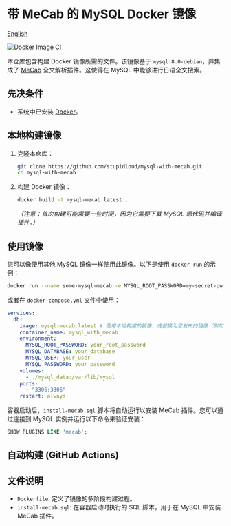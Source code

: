 # 带 MeCab 的 MySQL Docker 镜像

[English](README.md)

[![Docker Image CI](https://github.com/stupidloud/mysql-with-mecab/actions/workflows/docker-publish.yml/badge.svg)](https://github.com/stupidloud/mysql-with-mecab/actions/workflows/docker-publish.yml)

本仓库包含构建 Docker 镜像所需的文件。该镜像基于 `mysql:8.0-debian`，并集成了 [MeCab](https://taku910.github.io/mecab/) 全文解析插件。这使得在 MySQL 中能够进行日语全文搜索。
## 先决条件

*   系统中已安装 [Docker](https://docs.docker.com/get-docker/)。

## 本地构建镜像

1.  克隆本仓库：
    ```bash
    git clone https://github.com/stupidloud/mysql-with-mecab.git
    cd mysql-with-mecab
    ```
2.  构建 Docker 镜像：
    ```bash
    docker build -t mysql-mecab:latest .
    ```
    *（注意：首次构建可能需要一些时间，因为它需要下载 MySQL 源代码并编译插件。）*

## 使用镜像

您可以像使用其他 MySQL 镜像一样使用此镜像。以下是使用 `docker run` 的示例：

```bash
docker run --name some-mysql-mecab -e MYSQL_ROOT_PASSWORD=my-secret-pw -d mysql-mecab:latest
```

或者在 `docker-compose.yml` 文件中使用：

```yaml
services:
  db:
    image: mysql-mecab:latest # 使用本地构建的镜像，或替换为您发布的镜像（例如：your-dockerhub-username/mysql-mecab:latest）
    container_name: mysql_with_mecab
    environment:
      MYSQL_ROOT_PASSWORD: your_root_password
      MYSQL_DATABASE: your_database
      MYSQL_USER: your_user
      MYSQL_PASSWORD: your_password
    volumes:
      - ./mysql_data:/var/lib/mysql
    ports:
      - "3306:3306"
    restart: always
```

容器启动后，`install-mecab.sql` 脚本将自动运行以安装 MeCab 插件。您可以通过连接到 MySQL 实例并运行以下命令来验证安装：

```sql
SHOW PLUGINS LIKE 'mecab';
```

## 自动构建 (GitHub Actions)

## 文件说明

*   `Dockerfile`: 定义了镜像的多阶段构建过程。
*   `install-mecab.sql`: 在容器启动时执行的 SQL 脚本，用于在 MySQL 中安装 MeCab 插件。